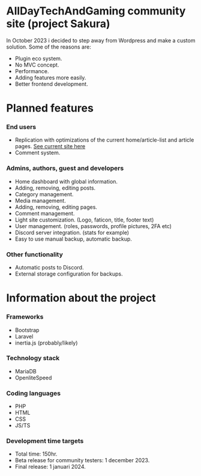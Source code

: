 # AllDayTechAndGaming community site (project Sakura)
In October 2023 i decided to step away from Wordpress and make a custom solution. Some of the reasons are:
- Plugin eco system.
- No MVC concept.
- Performance.
- Adding features more easily.
- Better frontend development.

# Planned features
### End users
- Replication with optimizations of the current home/article-list and article pages. [See current site here](https://alldaytechandgaming.nl)
- Comment system.

### Admins, authors, guest and developers
- Home dashboard with global information.
- Adding, removing, editing posts.
- Category management.
- Media management.
- Adding, removing, editing pages.
- Comment management.
- Light site customization. (Logo, faticon, title, footer text)
- User management. (roles, passwords, profile pictures, 2FA etc)
- Discord server integration. (stats for example)
- Easy to use manual backup, automatic backup.

### Other functionality
- Automatic posts to Discord.
- External storage configuration for backups.

# Information about the project 
### Frameworks
- Bootstrap
- Laravel
- inertia.js (probably/likely)

### Technology stack
- MariaDB
- OpenliteSpeed

### Coding languages
- PHP
- HTML
- CSS
- JS/TS

### Development time targets
- Total time: 150hr.
- Beta release for community testers: 1 december 2023.
- Final release: 1 januari 2024.
